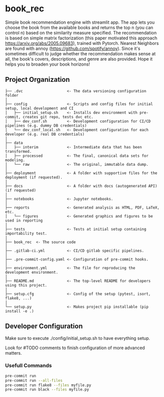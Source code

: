 # book_rec

Simple book recommendation engine with streamlit app. The app lets you choose the book from
the available books and returns the top n (you can control n) based on the similarity measure specified.
The recommendation is based on simple matrix factorization (this paper motivated this approach https://arxiv.org/abs/2005.09683), trained with Pytorch. Nearest Neighbors are found with annoy (https://github.com/spotify/annoy). Since it's sometimes difficult to judge whether
the recommendation makes sense at all, the book's covers, descriptions, and genre are also provided.
Hope it helps you to broaden your book horizons!


## Project Organization

    ├── .dvc                    <- The data versioning configuration folder
    │
    ├── config                  <- Scripts and config files for initial setup, local development and CI
    │   ├── initial_setup.sh    <- Installs dev environment with pre-commit, creates git repo, tests dvc etc.
    │   ├── dev_conf.sh         <- Development configuration for CI/CD pipelines (e.g. dummy DB credentials)
    │   └── dev_conf_local.sh   <- Development configuration for each developer (e.g. real DB credentials)
    │
    ├── data
    │   ├── interim             <- Intermediate data that has been transformed.
    │   ├── processed           <- The final, canonical data sets for modeling.
    │   └── raw                 <- The original, immutable data dump.
    │
    ├── deployment              <- A folder with supportive files for the deployment (if requested).
    │
    ├── docs                    <- A folder with docs (autogenerated API) (if requested)
    │
    ├── notebooks               <- Jupyter notebooks.
    │
    ├── reports                 <- Generated analysis as HTML, PDF, LaTeX, etc.
    │   └── figures             <- Generated graphics and figures to be used in reporting
    │
    ├── tests                   <- Tests at initial setup containing importability test.
    │
    ├── book_rec  <- The source code
    │
    ├── .gitlab-ci.yml          <- CI/CD gitlab specific pipelines.
    │
    ├── .pre-commit-config.yaml <- Configuration of pre-commit hooks.
    │
    ├── environment.yml         <- The file for reproducing the development environment.
    │
    ├── README.md               <- The top-level README for developers using this project.
    │
    ├── setup.cfg               <- Config of the setup (pytest, isort, flake8, ...)
    │
    └── setup.py                <- Makes project pip installable (pip install -e .)

## Developer Configuration

Make sure to execute ./config/initial_setup.sh to have everything setup.

Look for #TODO comments to finish configuration of more advanced matters.

### Usefull Commands
```bash
pre-commit run
pre-commit run --all-files
pre-commit run flake8 --files myfile.py
pre-commit run black --files myfile.py
```
